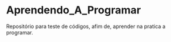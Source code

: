 # Aprendendo_A_Programar
Repositório para teste de códigos, afim de, aprender na pratica a programar.
